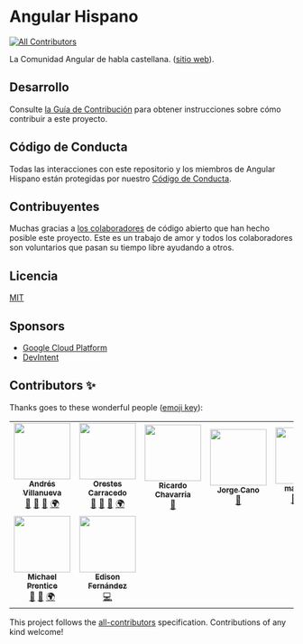 # Angular Hispano
<!-- ALL-CONTRIBUTORS-BADGE:START - Do not remove or modify this section -->
[![All Contributors](https://img.shields.io/badge/all_contributors-9-orange.svg?style=flat-square)](#contributors-)
<!-- ALL-CONTRIBUTORS-BADGE:END -->

La Comunidad Angular de habla castellana. ([sitio web](https://angular.lat)).

## Desarrollo

Consulte [la Guía de Contribución](CONTRIBUTING.md) para obtener instrucciones sobre cómo contribuir
a este proyecto.

## Código de Conducta

Todas las interacciones con este repositorio y los miembros de Angular Hispano están protegidas por
nuestro [Código de Conducta](CODE_OF_CONDUCT.md).

## Contribuyentes

Muchas gracias a [los colaboradores](https://github.com/angular-hispano/angular-hispano/graphs/contributors)
de código abierto que han hecho posible este proyecto. Este es un trabajo de amor y todos los colaboradores
son voluntarios que pasan su tiempo libre ayudando a otros.

## Licencia

[MIT](LICENSE)

## Sponsors

- [Google Cloud Platform](https://cloud.google.com/)
- [DevIntent](https://www.devintent.com/)

## Contributors ✨

Thanks goes to these wonderful people ([emoji key](https://allcontributors.org/docs/en/emoji-key)):

<!-- ALL-CONTRIBUTORS-LIST:START - Do not remove or modify this section -->
<!-- prettier-ignore-start -->
<!-- markdownlint-disable -->
<table>
  <tr>
    <td align="center"><a href="http://www.andresvillanueva.com.ve"><img src="https://avatars3.githubusercontent.com/u/1209238?v=4" width="100px;" alt=""/><br /><sub><b>Andrés Villanueva</b></sub></a><br /><a href="https://github.com/angular-hispano/angular-hispano/pulls?q=is%3Apr+reviewed-by%3AVillanuevand" title="Reviewed Pull Requests">👀</a> <a href="#ideas-Villanuevand" title="Ideas, Planning, & Feedback">🤔</a> <a href="#question-Villanuevand" title="Answering Questions">💬</a> <a href="#translation-Villanuevand" title="Translation">🌍</a></td>
    <td align="center"><a href="https://orestes.io"><img src="https://avatars2.githubusercontent.com/u/618107?v=4" width="100px;" alt=""/><br /><sub><b>Orestes Carracedo</b></sub></a><br /><a href="https://github.com/angular-hispano/angular-hispano/pulls?q=is%3Apr+reviewed-by%3Aorestes" title="Reviewed Pull Requests">👀</a> <a href="#question-orestes" title="Answering Questions">💬</a> <a href="#ideas-orestes" title="Ideas, Planning, & Feedback">🤔</a> <a href="#translation-orestes" title="Translation">🌍</a></td>
    <td align="center"><a href="https://github.com/ricardochl"><img src="https://avatars2.githubusercontent.com/u/35105981?v=4" width="100px;" alt=""/><br /><sub><b>Ricardo Chavarria</b></sub></a><br /><a href="https://github.com/angular-hispano/angular-hispano/pulls?q=is%3Apr+reviewed-by%3Aricardochl" title="Reviewed Pull Requests">👀</a></td>
    <td align="center"><a href="https://medium.com/@jorgeucano"><img src="https://avatars3.githubusercontent.com/u/5982204?v=4" width="100px;" alt=""/><br /><sub><b>Jorge Cano</b></sub></a><br /><a href="https://github.com/angular-hispano/angular-hispano/pulls?q=is%3Apr+reviewed-by%3Ajorgeucano" title="Reviewed Pull Requests">👀</a></td>
    <td align="center"><a href="https://github.com/maleja111"><img src="https://avatars3.githubusercontent.com/u/6992488?v=4" width="100px;" alt=""/><br /><sub><b>maleja111</b></sub></a><br /><a href="https://github.com/angular-hispano/angular-hispano/pulls?q=is%3Apr+reviewed-by%3Amaleja111" title="Reviewed Pull Requests">👀</a> <a href="#ideas-maleja111" title="Ideas, Planning, & Feedback">🤔</a> <a href="#translation-maleja111" title="Translation">🌍</a></td>
    <td align="center"><a href="https://github.com/mahcr"><img src="https://avatars2.githubusercontent.com/u/16544451?v=4" width="100px;" alt=""/><br /><sub><b>Mariano Alvarez</b></sub></a><br /><a href="https://github.com/angular-hispano/angular-hispano/pulls?q=is%3Apr+reviewed-by%3Amahcr" title="Reviewed Pull Requests">👀</a> <a href="#translation-mahcr" title="Translation">🌍</a></td>
    <td align="center"><a href="https://julianduque.co"><img src="https://avatars3.githubusercontent.com/u/733877?v=4" width="100px;" alt=""/><br /><sub><b>Julián Duque</b></sub></a><br /><a href="https://github.com/angular-hispano/angular-hispano/pulls?q=is%3Apr+reviewed-by%3Ajulianduque" title="Reviewed Pull Requests">👀</a> <a href="#translation-julianduque" title="Translation">🌍</a></td>
  </tr>
  <tr>
    <td align="center"><a href="https://www.DevIntent.com"><img src="https://avatars1.githubusercontent.com/u/3506071?v=4" width="100px;" alt=""/><br /><sub><b>Michael Prentice</b></sub></a><br /><a href="https://github.com/angular-hispano/angular-hispano/pulls?q=is%3Apr+reviewed-by%3ASplaktar" title="Reviewed Pull Requests">👀</a> <a href="#ideas-Splaktar" title="Ideas, Planning, & Feedback">🤔</a> <a href="#translation-Splaktar" title="Translation">🌍</a></td>
    <td align="center"><a href="https://github.com/AXEL1988"><img src="https://avatars2.githubusercontent.com/u/24749008?v=4" width="100px;" alt=""/><br /><sub><b>Edison Fernández</b></sub></a><br /><a href="https://github.com/angular-hispano/angular-hispano/commits?author=AXEL1988" title="Code">💻</a></td>
  </tr>
</table>

<!-- markdownlint-enable -->
<!-- prettier-ignore-end -->
<!-- ALL-CONTRIBUTORS-LIST:END -->

This project follows the [all-contributors](https://github.com/all-contributors/all-contributors) specification. Contributions of any kind welcome!
